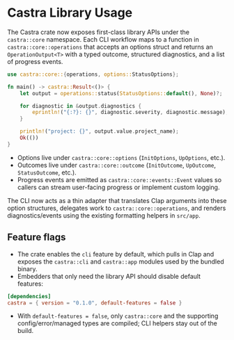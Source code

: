 # Castra Library Usage

The Castra crate now exposes first-class library APIs under the `castra::core` namespace. Each CLI workflow maps to a function in `castra::core::operations` that accepts an options struct and returns an `OperationOutput<T>` with a typed outcome, structured diagnostics, and a list of progress events.

```rust
use castra::core::{operations, options::StatusOptions};

fn main() -> castra::Result<()> {
    let output = operations::status(StatusOptions::default(), None)?;

    for diagnostic in &output.diagnostics {
        eprintln!("{:?}: {}", diagnostic.severity, diagnostic.message);
    }

    println!("project: {}", output.value.project_name);
    Ok(())
}
```

- Options live under `castra::core::options` (`InitOptions`, `UpOptions`, etc.).
- Outcomes live under `castra::core::outcome` (`InitOutcome`, `UpOutcome`, `StatusOutcome`, etc.).
- Progress events are emitted as `castra::core::events::Event` values so callers can stream user-facing progress or implement custom logging.

The CLI now acts as a thin adapter that translates Clap arguments into these option structures, delegates work to `castra::core::operations`, and renders diagnostics/events using the existing formatting helpers in `src/app`.

## Feature flags

- The crate enables the `cli` feature by default, which pulls in Clap and exposes the `castra::cli` and `castra::app` modules used by the bundled binary.
- Embedders that only need the library API should disable default features:

```toml
[dependencies]
castra = { version = "0.1.0", default-features = false }
```

- With `default-features = false`, only `castra::core` and the supporting config/error/managed types are compiled; CLI helpers stay out of the build.
